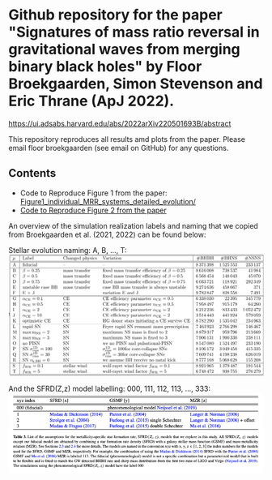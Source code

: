 # Github repository for the paper "Signatures of mass ratio reversal in gravitational waves from merging binary black holes" by Floor Broekgaarden, Simon Stevenson and Eric Thrane (ApJ 2022). 

https://ui.adsabs.harvard.edu/abs/2022arXiv220501693B/abstract



This repository reproduces all results amd plots from the paper. Please email floor broekgaarden (see email on GitHub) for any questions. 




## Contents 

 - Code to Reproduce Figure 1 from the paper: [Figure1_individual_MRR_systems_detailed_evolution/](Figure1_individual_MRR_systems_detailed_evolution/Individual_System_Evolution_and_MRR_Statistics.ipynb) 
 - [Code to Reproduce Figure 2 from the paper](Figure2_MRR_Rates_For_All_Models/MRR_Rates_Intrinsic_and_Detectable_summary.ipynb) 



An overview of the simulation realization labels and naming that we copied from Broekgaarden et al. (2021, 2022) can be found below: 

Stellar evolution naming: A, B, ..., T:
![alt text](https://github.com/FloorBroekgaarden/MRR_Project/blob/main/otherFiles/DCO_table_detailed.png?raw=true)




And the SFRD(Z,z) model labelling: 000, 111, 112, 113, ..., 333:
![alt text](https://github.com/FloorBroekgaarden/MRR_Project/blob/main/otherFiles/SFRD_table.png?raw=true)


